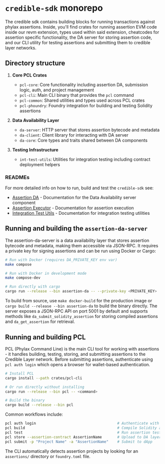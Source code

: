 # `credible-sdk` monorepo

The credible sdk contains building blocks for running transactions against phylax assertions. Inside, you'll find crates for running assertion EVM code inside our revm extension, types used within said extension, cheatcodes for assertion specific functionality, the DA server for storing assertion code, and our CLI utility for testing assertions and submitting them to credible layer networks.

## Directory structure

1. **Core PCL Crates**
   - `pcl-core`: Core functionality including assertion DA, submission logic, auth, and project management
   - `pcl-cli`: Main CLI binary that provides the `pcl` command
   - `pcl-common`: Shared utilities and types used across PCL crates
   - `pcl-phoundry`: Foundry integration for building and testing Solidity assertions

2. **Data Availability Layer**
   - `da-server`: HTTP server that stores assertion bytecode and metadata
   - `da-client`: Client library for interacting with DA server
   - `da-core`: Core types and traits shared between DA components

3. **Testing Infrastructure**
   - `int-test-utils`: Utilities for integration testing including contract deployment helpers

### READMEs

For more detailed info on how to run, build and test the `credible-sdk` see:
- [Assertion DA](docs/assertion-da.md) - Documentation for the Data Availability server component
- [Assertion Executor](docs/assertion-executor.md) - Documentation for assertion execution
- [Integration Test Utils](docs/int-test-utils.md) - Documentation for integration testing utilities

## Running and building the `assertion-da-server`

The assertion-da-server is a data availability layer that stores assertion bytecode and metadata, making them accessible via JSON-RPC. It requires a private key for signing assertions and can be run using Docker or Cargo:

```bash
# Run with Docker (requires DA_PRIVATE_KEY env var)
make compose

# Run with Docker in development mode
make compose-dev

# Run directly with cargo
cargo run --release --bin assertion-da -- --private-key <PRIVATE_KEY>
```

To build from source, use `make docker-build` for the production image or `cargo build --release --bin assertion-da` to build the binary directly. The server exposes a JSON-RPC API on port 5001 by default and supports methods like `da_submit_solidity_assertion` for storing compiled assertions and `da_get_assertion` for retrieval.

## Running and building PCL

PCL (Phylax Command Line) is the main CLI tool for working with assertions - it handles building, testing, storing, and submitting assertions to the Credible Layer network. Before submitting assertions, authenticate using `pcl auth login` which opens a browser for wallet-based authentication.

```bash
# Install PCL
cargo install --path crates/pcl-cli

# Or run directly without installing
cargo run --release --bin pcl -- <command>

# Build the binary
cargo build --release --bin pcl
```

Common workflows include:
```bash
pcl auth login                                     # Authenticate with wallet
pcl build                                          # Compile Solidity assertions
pcl test                                           # Run assertion tests  
pcl store --assertion-contract AssertionName       # Upload to DA layer
pcl submit -p "Project Name" -a "AssertionName"    # Submit to dApp
```

The CLI automatically detects assertion projects by looking for an `assertions/` directory or `foundry.toml` file.